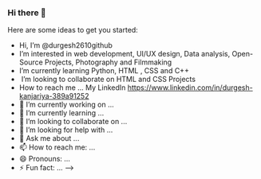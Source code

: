 ### Hi there 👋
Here are some ideas to get you started:
-  Hi, I’m @durgesh2610github
-  I’m interested in web development, UI/UX design, Data analysis, Open-Source Projects, Photography and Filmmaking
-  I’m currently learning Python, HTML , CSS and C++
- ️ I’m looking to collaborate on HTML and CSS Projects
-  How to reach me ... My LinkedIn https://www.linkedin.com/in/durgesh-kanjariya-389a91252
- 🔭 I’m currently working on ...
- 🌱 I’m currently learning ...
- 👯 I’m looking to collaborate on ...
- 🤔 I’m looking for help with ...
- 💬 Ask me about ...
- 📫 How to reach me: ...
- 😄 Pronouns: ...
- ⚡ Fun fact: ...
-->
